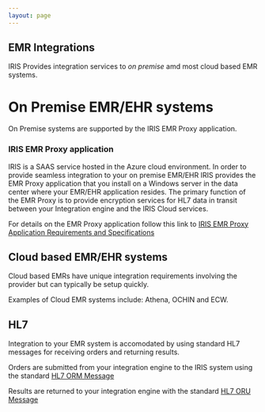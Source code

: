```yaml
---
layout: page
---
```


## EMR Integrations
IRIS Provides integration services to  *on premise* amd most cloud based EMR systems.  

# On Premise EMR/EHR systems
On Premise systems are supported by the IRIS EMR Proxy application.  

### IRIS EMR Proxy application
IRIS is a SAAS service hosted in the Azure cloud environment.  In order to provide seamless integration to your on premise EMR/EHR IRIS provides the EMR Proxy application that you install on a Windows server in the data center where your EMR/EHR application resides. The primary function of the EMR Proxy is to provide encryption services for HL7 data in transit between your Integration engine and the IRIS Cloud services.

For details on the EMR Proxy application follow this link to [IRIS EMR Proxy Application Requirements and Specifications](./EMRProxyReqAndSpecs.html)


## Cloud based EMR/EHR systems
Cloud based EMRs have unique integration requirements involving the provider but can typically be setup quickly. 

Examples of Cloud EMR systems include: Athena, OCHIN and ECW.



## HL7
Integration to your EMR system is accomodated by using standard HL7 messages for receiving orders and returning results.

Orders are submitted from your integration engine to the IRIS system using the standard [HL7 ORM Message](ORMSpecifications.html)

Results are returned to your integration engine with the standard [HL7 ORU Message](./TEC_007_Rev_B_Standard_Results.html)






